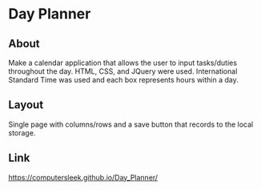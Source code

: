 # Day Planner

## About

Make a calendar application that allows the user to input tasks/duties throughout the day. HTML, CSS, and JQuery were used. International Standard Time was used and each box represents hours within a day.

## Layout

Single page with columns/rows and a save button that records to the local storage.

## Link

https://computersleek.github.io/Day_Planner/
